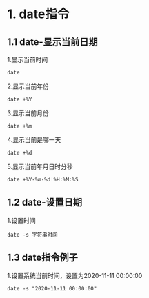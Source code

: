 # 1. date指令

## 1.1 date-显示当前日期
1.显示当前时间
```shell script
date
```

2.显示当前年份
```shell script
date +%Y
```

3.显示当前月份
```shell script
date +%m
```

4.显示当前是哪一天
```shell script
date +%d
```

5.显示当前年月日时分秒

```shell script
date +%Y-%m-%d %H:%M:%S
```

## 1.2 date-设置日期

1.设置时间
```shell script
date -s 字符串时间
```

## 1.3 date指令例子
1.设置系统当前时间，设置为2020-11-11 00:00:00

```shell script
date -s "2020-11-11 00:00:00"
```


